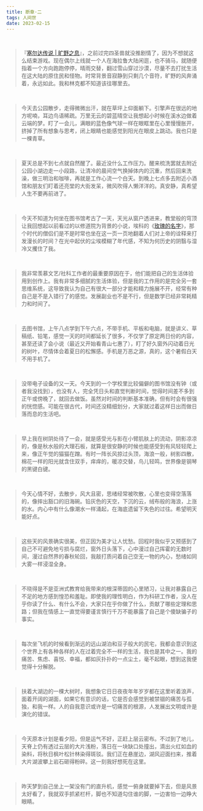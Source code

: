 ```yaml
---
title: 断章·二
tags: 人间世
date: 2023-02-15
---
```


<br/>

> 『[塞尔达传说 | 旷野之息](https://www.douban.com/game/26817171/)』，之前过完四圣兽就没推剧情了，因为不想就这么结束游戏。现在偶尔上线就一个人在海拉鲁大陆闲逛，也不骑马，就随便指着一个方向跑跑停停，晴雨交替，翻过雪山穿过沙漠，尽量不去打扰生活在这大陆的原住民和怪物。时常背景音寂静到只剩几个音符，旷野的风奔涌着，永远如此。我和林克都不知道该往哪里去。

<br/>

> 今天去公园散步，走得微微出汗，就在草坪上仰面躺下。引擎声在很远的地方呢喃，耳边鸟语稀疏。万里无云的碧蓝晴空让我想起小时候在溪水边做着云端的梦。盯了一会儿，满眼的蓝色像气球一样在眼眶里在心里慢慢胀开，挤掉了所有想象与思考，闭上眼睛也能感觉到阳光在眼皮上跳动。我也只是一棵青草。

<br/>

> 夏天总是不到七点就自然醒了。最近没什么工作压力。醒来梳洗罢就去附近公园小湖边走一小段路，让清冷的晨间空气换掉体内的沉重，然后回来洗澡，做三明治和咖啡，再就是工作心流一个白天。到晚上七点多去附近小酒馆和朋友们盯着还亮堂的大街发呆，微风吹得人懒洋洋的。真安静，真希望人生不要再前进了。

<br/>

> 今天不知道为何坐在图书馆考古了一天，天光从窗户透进来，教堂般的穹顶让我回想起以前看过的以修道院为背景的小说，埃科的《[玫瑰的名字](https://book.douban.com/subject/25875828/)》，那个时代的僧侣们是不是时常也坐在这一页一页地翻着人们对上帝的诠释来打发漫长的时间？在光中起伏的尘埃模糊了年代感，不知为何历史的阴翳与湿冷又攫住了我。

<br/>

> 我非常羡慕文艺/社科工作者的最重要原因在于，他们能把自己的生活体验用到创作上。我有非常多细腻的生活体验，但是我的工作用的是完全另一套思维系统，这导致我认为自己有很大一部分才能和精力施展不开，经常有种自己是不是入错行了的感觉。发展副业也不是不行，但是数学已经非常耗精力和时间了。

<br/>

> 去图书馆，上午八点学到下午六点，不带手机、平板和电脑，就是讲义、草稿纸、铅笔，感觉一天的时间都延长了很多，不仅学了原定两日份的内容，甚至还读了会小说（最近又开始看青山七惠了），盯了好久窗外闪动着日光的树叶，尽情体会着夏日的松懈感。手机是万恶之源，真的，这个暑假白天不用手机了。

<br/>

> 没带电子设备的又一天。今天到的一个学校里比较偏僻的图书馆没有钟（或者我没找到），也没有人，完全凭日头和直觉判断时间，觉得时间差不多到正午或傍晚了，就回去做饭。虽然对时间的判断基本准确，但有时会有很强的恍惚感。可能在很古代，时间还没精细划分，大家就过着这样日出而做日落而息的生活吧。

<br/>

> 早上我在树阴处待了一会，就是感受光与影在小臂肌肤上的流动，阴影凉凉的，像是秋水般的大理石板，就算是很安静的时候也能感受到有风轻轻爬上来，像正午觉的猫猫在蹭。有时一阵长风掠过头顶，海浪一般，树影四散，棉花一样的阳光就含住双手，痒痒的，暖凉交替，鸟儿轻鸣，世界像是钢琴的黑键白键。

<br/>

> 今天心情不好，去散步，风大且密，思绪经常被吹散，心里也变得空落落的，像摔出豁口的旧海碗。铅灰色的天空，下沉的云，绒布般的海浪，上涨的水。内心中有什么像潮水一样涌起，在海底遗留下失色的过往。希望明天能好点。

<br/>

> 这些天的风景确实很美，但正因为美才让人忧愁。回程时我似乎又预感到了自己不可避免地亏损与腐烂，窗外日头落下，心中漫过自己挥霍的无数时间，漫过自然界的春秋轮回，我敲打质问着自己空无一物的内心，愁绪如同大雾一样浸湿全身。

<br/>

> 不晓得是不是亚洲式教育给我带来的根深蒂固的心里陋习，让我对暴露自己不足的地方感到惶恐和羞耻。即使我的理性明白，作为科研工作者，没人在乎你读了什么、有什么不会，大家只在乎你做了什么，贡献了哪些定理和思路；但我在情感上一直觉得要谨言慎行千万不能暴露了自己是个傻缺骗子的事实。

<br/>

> 每次坐飞机的时候看到渐远的远山湖泊和豆子般大的民宅，我都会意识到这个世界上有各种各样的人在过着完全不一样的生活，我也是其中之一。我的痛苦、焦虑、喜悦、幸福，都如灰扑扑的一点尘土，毫不起眼，想到这我便觉得十分解脱。

<br/>

> 扶着大湖边的一棵大树时，我想象它日日夜夜年年岁岁都在这里听着浪声，面着开阔的湖面，如果它有意识的话，它是否会感觉到被禁锢的痛苦与孤独，和我一样。人的自我意识或许是一切痛苦的根源，人发展出文明或许是演化的错误。

<br/>

> 今天原本计划是看夕阳，但是运气不好，正赶上层云密布。不过到了地儿，天脊上仍有透过云层的大片浅粉，落日在一块缺口处撞出，滴出火红如血的染料，将秋日枫叶松针林染得斑驳。我们正在悬崖边，湖风迎面扫来，推着大片湖波攀上岩石砸得粉碎。这一刻我好想死在这里。

<br/>

> 昨天梦到自己坐上一架没有门的直升机，感觉一俯身就要掉下去，但是风景太好看了，我就双手抓紧栏杆，脚也不知道勾住谁的脚，一边害怕一边睁大眼睛。